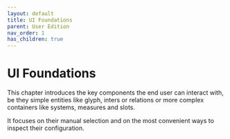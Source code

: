 ```yaml
---
layout: default
title: UI Foundations
parent: User Edition
nav_order: 1
has_children: true
---
```


# UI Foundations

This chapter introduces the key components the end user can interact with,
be they simple entities like glyph, inters or relations or more complex containers
like systems, measures and slots.

It focuses on their manual selection and on the most convenient ways to inspect
their configuration.
